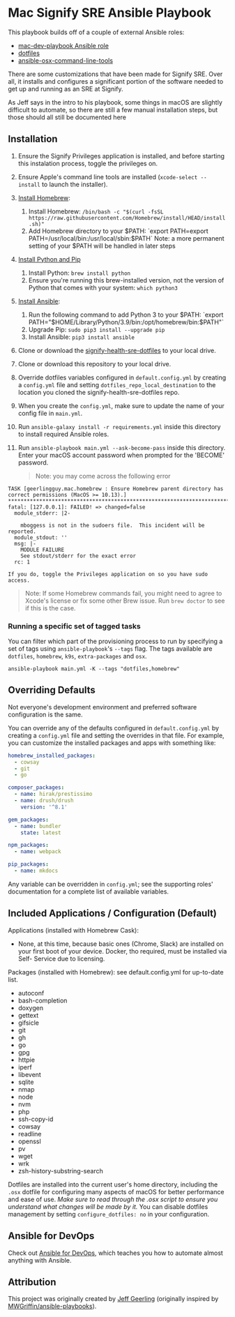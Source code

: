 # Mac Signify SRE Ansible Playbook

This playbook builds off of a couple of external Ansible roles:
- [mac-dev-playbook Ansible role](https://github.com/geerlingguy/mac-dev-playbook)
- [dotfiles](https://github.com/geerlingguy/dotfiles)
- [ansible-osx-command-line-tools](https://github.com/elliotweiser/ansible-osx-command-line-tools)

There are some customizations that have been made for Signify SRE. Over all, it installs and configures a significant portion of the software needed to get up and running as an SRE at Signify.

As Jeff says in the intro to his playbook, some things in macOS are slightly difficult to automate, so there are still a few manual installation steps, but those should all still be documented here

## Installation

  1. Ensure the Signify Privileges application is installed, and before starting
     this instalation process, toggle the privileges on.
  1. Ensure Apple's command line tools are installed (`xcode-select --install` to launch the installer).
  1. [Install Homebrew](https://brew.sh/#install):

     1. Install Homebrew: `/bin/bash -c "$(curl -fsSL https://raw.githubusercontent.com/Homebrew/install/HEAD/install.sh)"`
     1. Add Homebrew directory to your $PATH: `export PATH=export PATH=/usr/local/bin:/usr/local/sbin:$PATH`
        Note: a more permanent setting of your $PATH will be handled in later steps

  1. [Install Python and Pip](https://docs.python-guide.org/starting/install3/osx/)

     1. Install Python: `brew install python`
     1. Ensure you're running this brew-installed version, not the version of Python
        that comes with your system: `which python3`
  
  1. [Install Ansible](https://docs.ansible.com/ansible/latest/installation_guide/index.html):

     1. Run the following command to add Python 3 to your $PATH: `export PATH="$HOME/Library/Python/3.9/bin:/opt/homebrew/bin:$PATH"`
     1. Upgrade Pip: `sudo pip3 install --upgrade pip`
     1. Install Ansible: `pip3 install ansible`

  1. Clone or download the [signify-health-sre-dotfiles](https://github.com/mboggess-signify/signify-health-sre-dotfiles) to your local drive.
  1. Clone or download this repository to your local drive.
  1. Override dotfiles variables configured in `default.config.yml` by creating a `config.yml` file and setting `dotfiles_repo_local_destination` to the location you cloned the signify-health-sre-dotfiles repo.
  1. When you create the `config.yml`, make sure to update the name of your config file in `main.yml`.
  1. Run `ansible-galaxy install -r requirements.yml` inside this directory to install required Ansible roles.
  1. Run `ansible-playbook main.yml --ask-become-pass` inside this directory. Enter your macOS account password when prompted for the 'BECOME' password.

     > Note: you may come across the following error

```
TASK [geerlingguy.mac.homebrew : Ensure Homebrew parent directory has correct permissions (MacOS >= 10.13).] ***************************************************************************************************************
fatal: [127.0.0.1]: FAILED! => changed=false
  module_stderr: |2-

    mboggess is not in the sudoers file.  This incident will be reported.
  module_stdout: ''
  msg: |-
    MODULE FAILURE
    See stdout/stderr for the exact error
  rc: 1
```

    If you do, toggle the Privileges application on so you have sudo access.

> Note: If some Homebrew commands fail, you might need to agree to Xcode's license or fix some other Brew issue. Run `brew doctor` to see if this is the case.

### Running a specific set of tagged tasks

You can filter which part of the provisioning process to run by specifying a set of tags using `ansible-playbook`'s `--tags` flag. The tags available are `dotfiles`, `homebrew`, `k9s`, `extra-packages` and `osx`.

    ansible-playbook main.yml -K --tags "dotfiles,homebrew"

## Overriding Defaults

Not everyone's development environment and preferred software configuration is the same.

You can override any of the defaults configured in `default.config.yml` by creating a `config.yml` file and setting the overrides in that file. For example, you can customize the installed packages and apps with something like:

```yaml
homebrew_installed_packages:
  - cowsay
  - git
  - go

composer_packages:
  - name: hirak/prestissimo
  - name: drush/drush
    version: '^8.1'

gem_packages:
  - name: bundler
    state: latest

npm_packages:
  - name: webpack

pip_packages:
  - name: mkdocs
```

Any variable can be overridden in `config.yml`; see the supporting roles' documentation for a complete list of available variables.

## Included Applications / Configuration (Default)

Applications (installed with Homebrew Cask):

  - None, at this time, because basic ones (Chrome, Slack) are installed on your first boot of your device. Docker, tho required, must be installed via Self- Service due to licensing.

Packages (installed with Homebrew): see default.config.yml for up-to-date list.

  - autoconf
  - bash-completion
  - doxygen
  - gettext
  - gifsicle
  - git
  - gh
  - go
  - gpg
  - httpie
  - iperf
  - libevent
  - sqlite
  - nmap
  - node
  - nvm
  - php
  - ssh-copy-id
  - cowsay
  - readline
  - openssl
  - pv
  - wget
  - wrk
  - zsh-history-substring-search

Dotfiles are  installed into the current user's home directory, including the `.osx` dotfile for configuring many aspects of macOS for better performance and ease of use. *Make sure to read through the .osx script to ensure you understand what changes will be made by it.* You can disable dotfiles management by setting `configure_dotfiles: no` in your configuration.

## Ansible for DevOps

Check out [Ansible for DevOps](https://www.ansiblefordevops.com/), which teaches you how to automate almost anything with Ansible.

## Attribution

This project was originally created by [Jeff Geerling](https://www.jeffgeerling.com/) (originally inspired by [MWGriffin/ansible-playbooks](https://github.com/MWGriffin/ansible-playbooks)).

